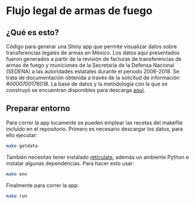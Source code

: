 # Flujo legal de armas de fuego 


## ¿Qué es esto?

Código para generar una Shiny app que permite visualizar datos sobre transferencias legales de armas en México. Los datos aquí presentados fueron generados a partir de la revisión de facturas de transferencias de armas de fuego y municiones de la Secretaría de la Defensa Nacional (SEDENA) a las autoridades estatales durante el periodo 2006-2018. Se trata de documentación obtenida a través de la solicitud de información *#0000700176018*. La base de datos y la metodología con la que se construyó se encuentran disponibles para descarga [aquí](https://www.stopusarmstomexico.org/police-firearms-database).

## Preparar entorno

Para correr la app locamente se pueden emplear las recetas del makefile incluido en el repositorio. Primero es necesario descargar los datos, para ello ejecutar:

```sh
make getdata
```

También necesitas tener instalado [reticulate](https://rstudio.github.io/reticulate/), además un ambiente Python e instalar algunas dependencias. Para hacer esto usar:

```sh
make env
```
Finalmente para correr la app:

```sh
make run
```